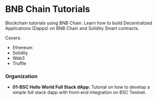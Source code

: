 # BNB Chain Tutorials
Blockchain tutorials using BNB Chain. Learn how to build Decentralized Applications (Dapps) on BNB Chain and Solidity Smart contracts.

Covers:
- Ethereum
- Solidity
- Web3
- Truffle

### Organization
- **01-BSC Hello World Full Stack dApp:** Tutorial on how to develop a simple full stack dapp with front-end integration on BSC Testnet.
